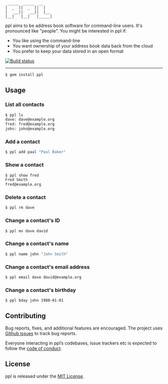      _____  _____  __
    |  _  ||  _  ||  |
    |   __||   __||  |__
    |__|   |__|   |_____|


ppl aims to be address book software for command-line users. It's pronounced
like "people". You might be interested in ppl if:

* You like using the command-line
* You want ownership of your address book data back from the cloud
* You prefer to keep your data stored in an open format

<a href="https://github.com/hendotcat/ppl/actions/workflows/build.yml">
  <img 
    alt="Build status"
    src="https://github.com/hendotcat/ppl/actions/workflows/build.yml/badge.svg"
  />
</a>

------------

```bash
$ gem install ppl
```

Usage
-----

### List all contacts

```bash
$ ppl ls
dave: dave@example.org
fred: fred@example.org
john: john@example.org
```

### Add a contact
```bash
$ ppl add paul "Paul Baker"
```

### Show a contact
```bash
$ ppl show fred
Fred Smith
fred@example.org
```

### Delete a contact
```bash
$ ppl rm dave
```

### Change a contact's ID
```bash
$ ppl mv dave david
```

### Change a contact's name
```bash
$ ppl name john "John Smith"
```

### Change a contact's email address
```bash
$ ppl email dave david@example.org
```

### Change a contact's birthday
```bash
$ ppl bday john 1980-01-01
```

Contributing
------------

Bug reports, fixes, and additional features are encouraged. The project uses
[Github issues](https://github.com/hendotcat/ppl/issues) to track bug reports.

Everyone interacting in ppl’s codebases, issue trackers etc is expected to follow the [code of conduct](https://github.com/hendotcat/ppl/blob/trunk/code_of_conduct.md).

License
-------

ppl is released under the [MIT License].

[MIT License]: http://www.opensource.org/licenses/MIT

